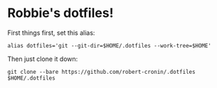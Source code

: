 # Robbie's dotfiles!

First things first, set this alias:
```
alias dotfiles='git --git-dir=$HOME/.dotfiles --work-tree=$HOME'
```
Then just clone it down:
```
git clone --bare https://github.com/robert-cronin/.dotfiles $HOME/.dotfiles
```
